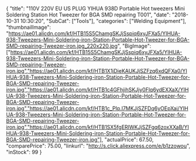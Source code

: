 {
	"title": "110V 220V EU US PLUG YIHUA 938D  Portable Hot tweezers Mini Soldering Station Hot Tweezer for BGA SMD repairing T001",
	"date": "2018-10-31 10:30:20",
	"SubCat": ["Tools"],
	"categories": ["Welding Equipment"],
	"thumbnailImage": "https://ae01.alicdn.com/kf/HTB15S5ChamgSKJjSspiq6xyJFXa5/YIHUA-938-Tweezers-Mini-Soldering-iron-Station-Portable-Hot-Tweezer-for-BGA-SMD-repairing-Tweezer-iron.jpg_220x220.jpg",
	"BigImage": ["https://ae01.alicdn.com/kf/HTB15S5ChamgSKJjSspiq6xyJFXa5/YIHUA-938-Tweezers-Mini-Soldering-iron-Station-Portable-Hot-Tweezer-for-BGA-SMD-repairing-Tweezer-iron.jpg","https://ae01.alicdn.com/kf/HTB1X1jDieKAUKJjSZFzq6xdQFXa0/YIHUA-938-Tweezers-Mini-Soldering-iron-Station-Portable-Hot-Tweezer-for-BGA-SMD-repairing-Tweezer-iron.jpg","https://ae01.alicdn.com/kf/HTB1c4GFhjihSKJjy0Flq6ydEXXaX/YIHUA-938-Tweezers-Mini-Soldering-iron-Station-Portable-Hot-Tweezer-for-BGA-SMD-repairing-Tweezer-iron.jpg","https://ae01.alicdn.com/kf/HTB1c_PIp.l7MKJjSZFDq6yOEpXai/YIHUA-938-Tweezers-Mini-Soldering-iron-Station-Portable-Hot-Tweezer-for-BGA-SMD-repairing-Tweezer-iron.jpg","https://ae01.alicdn.com/kf/HTB1SX5fgERIWKJjSZFgq6zoxXXaB/YIHUA-938-Tweezers-Mini-Soldering-iron-Station-Portable-Hot-Tweezer-for-BGA-SMD-repairing-Tweezer-iron.jpg"],
	"actualPrice": 67.50,
	"comparePrice": 75.00,
	"linkurl": "http://s.click.aliexpress.com/e/b1zzowou",
	"inStock": 99
}
